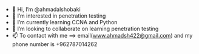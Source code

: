 - 👋 Hi, I’m @ahmadalshobaki
- 👀 I’m interested in penetration testing 
- 🌱 I’m currently learning CCNA and Python 
- 💞️ I’m looking to collaborate on learning penetration testing
- 📫 To contact with me ==> email(www.ahmadsh422@gmail.com) and my phone number is +962787014262
<!---
ahmadalshobaki/ahmadalshobaki is a ✨ special ✨ repository because its `README.md` (this file) appears on your GitHub profile.
You can click the Preview link to take a look at your changes.
--->
